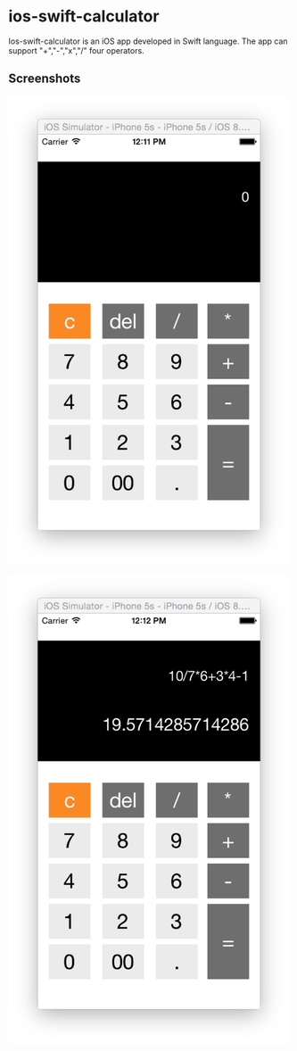 ios-swift-calculator
====================

Ios-swift-calculator is an iOS app developed in Swift language. The app can support "+","-","x","/" four operators.

## Screenshots
![picture1](/screenshoot1.png "example_pic")

![picture1](/screenshoot2.png "example_pic")
